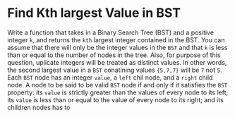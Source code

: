 # Find Kth largest Value in BST

Write a function that takes in a Binary Search Tree (BST) and a positive integer `k`, and returns the `kth` largest integer contained in the BST.
You can assume that there will only be the integer values in the `BST` and that `k` is less than or equal to the number of nodes in the tree.
Also, for purpose of this question, uplicate integers will be treated as distinct values. In other words, the second largest value in a `BST` conatining values `{5,7,7}` will be `7` not `5`.
Each `BST` node has an integer `value`, a `left` chil node, and a `right` child node. A node to be said to be valid `BST` node if and only if it satisfies the `BST` property: its `value` is strictly greater than the values of every node to its left; its `value` is less than or equal to the value of every node to its right;
and its children nodes has to

